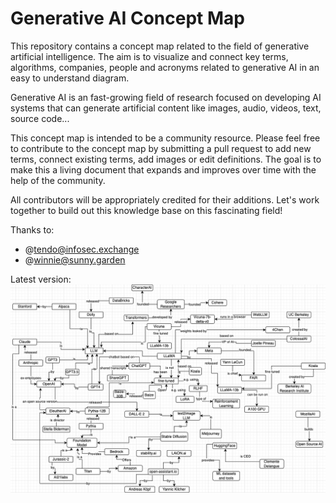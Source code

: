 # Generative AI Concept Map

This repository contains a concept map related to the field of generative artificial intelligence. The aim is to visualize and connect key terms, algorithms, companies, people and acronyms related to generative AI in an easy to understand diagram.

Generative AI is an fast-growing field of research focused on developing AI systems that can generate artificial content like images, audio, videos, text, source code... 

This concept map is intended to be a community resource. Please feel free to contribute to the concept map by submitting a pull request to add new terms, connect existing terms, add images or edit definitions. The goal is to make this a living document that expands and improves over time with the help of the community.

All contributors will be appropriately credited for their additions. Let's work together to build out this knowledge base on this fascinating field!


Thanks to:
- @tendo@infosec.exchange
- @winnie@sunny.garden

Latest version:
<img src="https://github.com/juananpe/generativeAI/blob/main/generativeAI_v0_6.png">
